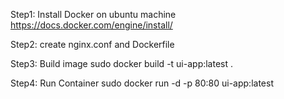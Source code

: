 Step1: Install Docker on ubuntu machine
https://docs.docker.com/engine/install/

Step2: create nginx.conf and Dockerfile

Step3: Build image
sudo docker build -t ui-app:latest .

Step4: Run Container
sudo docker run -d -p 80:80 ui-app:latest

